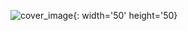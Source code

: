 ![cover_image](https://user-images.githubusercontent.com/86215668/148645133-6b59985c-4f32-4b3a-921e-ad528d93ceb0.jpg){: width='50' height='50}
